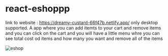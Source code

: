 # react-eshoppp
link to website : https://dreamy-custard-66f47b.netlify.app/ only desktop supported.
A app where you can add itemts to your cart and remove items and you can click on the cart and you will have a little menu whre you can see total cost od items and how many you want and remove all of the items


![eshop](https://github.com/majid0334/react-eshoppp/assets/113986626/4ee610cf-18a9-416a-883f-df6f4140088e)
